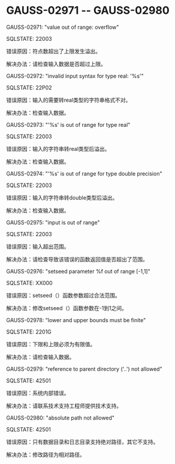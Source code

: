 # GAUSS-02971 -- GAUSS-02980<a name="ZH-CN_TOPIC_0302073125"></a>

GAUSS-02971: "value out of range: overflow"

SQLSTATE: 22003

错误原因：符点数超出了上限发生溢出。

解决办法：请检查输入数据是否超过上限。

GAUSS-02972: "invalid input syntax for type real: '%s'"

SQLSTATE: 22P02

错误原因：输入的需要转real类型的字符串格式不对。

解决办法：检查输入数据。

GAUSS-02973: "'%s' is out of range for type real"

SQLSTATE: 22003

错误原因：输入的字符串转real类型后溢出。

解决办法：检查输入数据。

GAUSS-02974: "'%s' is out of range for type double precision"

SQLSTATE: 22003

错误原因：输入的字符串转double类型后溢出。

解决办法：检查输入数据。

GAUSS-02975: "input is out of range"

SQLSTATE: 22003

错误原因：输入超出范围。

解决办法：请检查导致该错误的函数返回值是否超出了范围。

GAUSS-02976: "setseed parameter %f out of range \[-1,1\]"

SQLSTATE: XX000

错误原因：setseed（）函数参数超过合法范围。

解决办法：修改setseed（）函数参数在-1到1之间。

GAUSS-02978: "lower and upper bounds must be finite"

SQLSTATE: 2201G

错误原因：下限和上限必须为有限值。

解决办法：请检查输入数据。

GAUSS-02979: "reference to parent directory \('..'\) not allowed"

SQLSTATE: 42501

错误原因：系统内部错误。

解决办法：请联系技术支持工程师提供技术支持。

GAUSS-02980: "absolute path not allowed"

SQLSTATE: 42501

错误原因：只有数据目录和日志目录支持绝对路径，其它不支持。

解决办法：修改路径为相对路径。

